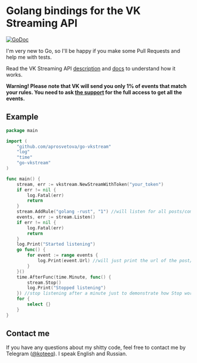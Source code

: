 # Golang bindings for the VK Streaming API

[![GoDoc](https://godoc.org/github.com/aprosvetova/go-vkstream?status.svg)](https://godoc.org/github.com/aprosvetova/go-vkstream)

I'm very new to Go, so I'll be happy if you make some Pull Requests and help me with tests.

Read the VK Streaming API [description](https://vk.com/dev/streaming_api) and [docs](https://vk.com/dev/streaming_api_docs) to understand how it works.

**Warning! Please note that VK will send you only 1% of events that match your rules. You need to ask [the support](https://vk.com/support?act=new_api) for the full access to get all the events.**

## Example

```go
package main

import (
	"github.com/aprosvetova/go-vkstream"
	"log"
	"time"
	"go-vkstream"
)

func main() {
	stream, err := vkstream.NewStreamWithToken("your_token")
	if err != nil {
		log.Fatal(err)
		return
	}
	stream.AddRule("golang -rust", "1") //will listen for all posts/comments containing "golang" and NOT containing "rust", hehe. Read VK docs for detailed rules syntax
	events, err := stream.Listen()
	if err != nil {
		log.Fatal(err)
		return
	}
	log.Print("Started listening")
	go func() {
		for event := range events {
			log.Print(event.Url) //will just print the url of the post/comment/etc
		}
	}()
	time.AfterFunc(time.Minute, func() {
		stream.Stop()
		log.Print("Stopped listening")
	}) //stop listening after a minute just to demonstrate how Stop works
	for {
		select {}
	}
}
```

## Contact me
If you have any questions about my shitty code, feel free to contact me by Telegram ([@koteeq](https://t.me/koteeq)). I speak English and Russian.